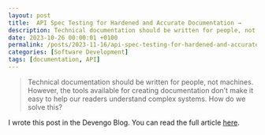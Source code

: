 ```yaml
---
layout: post
title:  API Spec Testing for Hardened and Accurate Documentation →
description: Technical documentation should be written for people, not machines. However, the tools available for creating documentation don’t make it easy to help our readers understand complex systems. How do we solve this?
date: 2023-10-26 00:00:01 +0100
permalink: /posts/2023-11-16/api-spec-testing-for-hardened-and-accurate-documentation.html
categories: [Software Development]
tags: [documentation, API]
---
```

> Technical documentation should be written for people, not machines. However, the tools available for creating documentation don’t make it easy to help our readers understand complex systems. How do we solve this?

I wrote this post in the Devengo Blog. You can read the full article [here](https://devengo.com/blog/api-spec-testing-for-accurate-documentation/).
